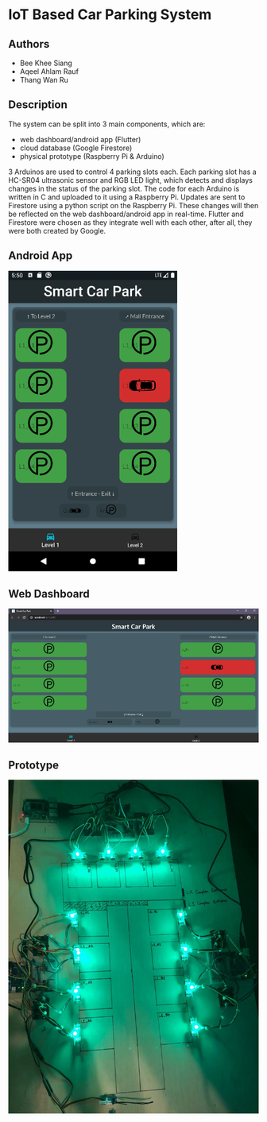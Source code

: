 # IoT Based Car Parking System

## Authors

- Bee Khee Siang
- Aqeel Ahlam Rauf
- Thang Wan Ru

## Description

The system can be split into 3 main components, which are: 
 - web dashboard/android app (Flutter)
 - cloud database (Google Firestore)
 - physical prototype (Raspberry Pi & Arduino) 

3 Arduinos are used to control 4 parking slots each. Each parking slot has a HC-SR04 ultrasonic sensor and RGB LED light, which detects and displays changes in the status of the parking slot. The code for each Arduino is written in C and uploaded to it using a Raspberry Pi. Updates are sent to Firestore using a python script on the Raspberry Pi. These changes will then be reflected on the web dashboard/android app in real-time. Flutter and Firestore were chosen as they integrate well with each other, after all, they were both created by Google. 


## Android App
![alt text](https://github.com/kheesiang/IoT_Car_Park/blob/main/Android_image.png)

## Web Dashboard
![alt text](https://github.com/kheesiang/IoT_Car_Park/blob/main/Chrome_dashboard_image.png)

## Prototype
![alt text](https://github.com/kheesiang/IoT_Car_Park/blob/main/Prototype_image.jpeg)
